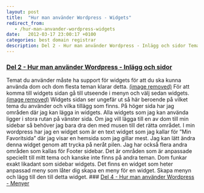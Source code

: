 ```yaml
---
layout: post
title:  "Hur man använder Wordpress - Widgets"
redirect_from:
   - /hur-man-anvander-wordpress-widgets
date:   2012-03-17 23:00:17 +0100
categories: best domain registrar
description: Del 2 - Hur man använder Wordpress - Inlägg och sidor Temat du...
---
```


### [Del 2 - Hur man använder Wordpress - Inlägg och sidor](http://markustenghamn.se/hur-man-anvander-wordpress-widgets/)

 Temat du använder måste ha support för widgets för att du ska kunna använda dom och dom flesta teman klarar detta. [(image removed)](http://markustenghamn.se/wp-content/uploads/2012/03/widgets.png) För att komma till widgets sidan gå till utseende i menyn och välj sedan widgets. [(image removed)](http://markustenghamn.se/wp-content/uploads/2012/03/widgetarea.png) Widgets sidan ser ungefär ut så här beroende på vilket tema du använder och vilka tillägg som finns. På höger sida har jag områden där jag kan lägga in widgets. Alla widgets som jag kan använda ligger i stora rutan på vänster sida. Om jag vill lägga till en av dom till min sidebar så behöver jag bara dra den med musen till det rätta området. I min wordpress har jag en widget som är en text widget som jag kallar för ”Min Favoritsida” där jag visar en hemsida som jag gillar mest. Jag kan lätt ändra denna widget genom att trycka på neråt pilen. Jag har också flera andra områden som kallas för Footer sidebar. Det är områden som är anpassade speciellt till mitt tema och kanske inte finns på andra teman. Dom funkar exakt likadant som sidebar widgets. Det finns en widget som heter anpassad meny som låter dig skapa en meny för en widget. Skapa menyn och lägg till den till detta widget. ### [Del 4 - Hur man använder Wordpress - Menyer](http://markustenghamn.se/hur-man-anvander-wordpress-menyer/)
